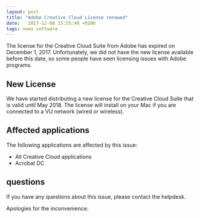 ```yaml
---
layout: post
title: "Adobe Creative Cloud License renewed"
date:   2017-12-08 15:55:40 +0100
tags: news software
---
```


The license for the Creative Cloud Suite from Adobe has expired on December 1, 2017. Unfortunately, we did not have the new license available before this date, so some people have seen licensing issues with Adobe programs.

## New License

We have started distributing a new license for the Creative Cloud Suite that is valid until May 2018. The license will install on your Mac if you are connected to a VU network (wired or wireless).

## Affected applications

The following applications are affected by this issue:

* All Creative Cloud applications
* Acrobat DC


## questions
If you have any questions about this issue, please contact the helpdesk.

Apologies for the inconvenience.
